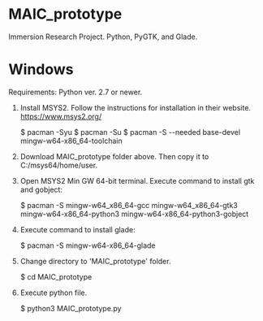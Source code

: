 # MAIC_prototype
Immersion Research Project. Python, PyGTK, and Glade.



# Windows

Requirements: Python ver. 2.7 or newer.

1. Install MSYS2. Follow the instructions for installation in their website.
   https://www.msys2.org/

	$ pacman -Syu
	$ pacman -Su
	$ pacman -S --needed base-devel mingw-w64-x86_64-toolchain

2. Download MAIC_prototype folder above. Then copy it to C:/msys64/home/user.
 
3. Open MSYS2 Min GW 64-bit terminal. Execute command to install gtk and gobject:

	$ pacman -S mingw-w64_x86_64-gcc mingw-w64_x86_64-gtk3 mingw-w64-x86_64-python3 mingw-w64-x86_64-python3-gobject

4. Execute command to install glade:

	$ pacman -S mingw-w64-x86_64-glade

5. Change directory to 'MAIC_prototype' folder.

	$ cd MAIC_prototype

6. Execute python file.

	$ python3 MAIC_prototype.py
  


    
